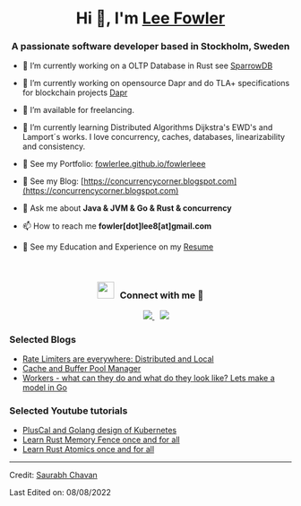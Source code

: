 <h1 align="center">Hi 👋, I'm <a href="https://fowlerlee.github.io/Me.io/" target="blank">
Lee Fowler</a></h1>
<h3 align="center">A passionate software developer based in Stockholm, Sweden</h3>

- 🌱 I’m currently working on a OLTP Database in Rust see <a href="https://github.com/fowlerlee/sparrowDB" target="blank">SparrowDB</a>

- 🔭 I’m currently working on opensource Dapr and do TLA+ specifications for blockchain projects <a href="https://dapr.io" target="blank">Dapr</a>

- 🤝 I’m available for freelancing.

- 🌱 I’m currently learning Distributed Algorithms Dijkstra's EWD's and Lamport´s works. I love concurrency, caches, databases, linearizability and consistency.

- 📝 See my Portfolio: [fowlerlee.github.io/fowlerleee](https://fowlerlee.github.io/fowlerlee/)

- 📝 See my Blog: [https://concurrencycorner.blogspot.com](https://concurrencycorner.blogspot.com)

- 💬 Ask me about **Java & JVM & Go & Rust & concurrency**

- 📫 How to reach me **fowler[dot]lee8[at]gmail.com**

- 📄 See my Education and Experience  on my <a href="https://github.com/fowlerlee/fowlerlee/blob/main/images/leecv.png" target="blank">Resume</a>
<br/>

<h3 align="center" > <img src="https://media.giphy.com/media/iY8CRBdQXODJSCERIr/giphy.gif" width="30" height="30" style="margin-right: 10px;">Connect with me 🤝 </h3>

<p align="center">

 <div align="center"  class="icons-social" style="margin-left: 10px;">
        <a style="margin-left: 10px;"  target="_blank" href=https://www.linkedin.com/in/lee-fowler-phd-76978196">
			        <img src="https://img.icons8.com/doodle/40/000000/linkedin--v2.png">
        </a>
  	<a style="margin-left: 10px;" target="_blank" href="https://www.youtube.com/channel/UCZpiTVwt7t82ADba38-8yKA">
  				<img src="https://img.icons8.com/doodle/1x/youtube--v2.png" >
      	</a>
  </div>

</p>

### Selected Blogs

<!-- BLOG-POST-LIST:START -->
- [Rate Limiters are everywhere: Distributed and Local](https://concurrencycorner.blogspot.com/2025/01/rate-limiters-are-everywhere.html)
- [Cache and Buffer Pool Manager](https://concurrencycorner.blogspot.com/2025/01/cache-and-buffer-pool-manager.html)
- [Workers - what can they do and what do they look like? Lets make a model in Go](https://concurrencycorner.blogspot.com/2024/11/workers-what-can-they-do-and-what-do.html)
<!-- BLOG-POST-LIST:END -->

### Selected Youtube tutorials

<!-- BLOG-POST-LIST:START -->
- [PlusCal and Golang design of Kubernetes](https://www.youtube.com/watch?v=hbVHDbVPPo4)
- [Learn Rust Memory Fence once and for all](https://www.youtube.com/watch?v=a3TJDhr6KIE)
- [Learn Rust Atomics once and for all](https://www.youtube.com/watch?v=17j32kn6DQQ)
<!-- BLOG-POST-LIST:END -->

---

Credit: [Saurabh Chavan](https://github.com/100rabhcsmc)

Last Edited on: 08/08/2022


